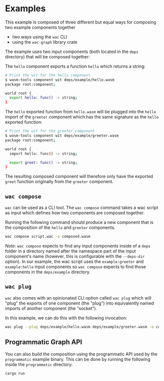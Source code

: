 # Examples

This example is composed of three different but equal ways for composing two example components together
* two ways using the `wac` CLI
* using the `wac-graph` library crate

The example uses two input components (both located in the `deps` directory) that will be composed together:

The `hello` component exports a function `hello` which returns a string:

```bash
# Print the wit for the hello component
$ wasm-tools component wit deps/example/hello.wasm 
package root:component;

world root {
  export hello: func() -> string;
}
```

The `hello` exported function from `hello.wasm` will be plugged into the `hello` import of the `greeter` component which has the same signature as the `hello` exported function: 

```bash
# Print the wit for the greeter component
$ wasm-tools component wit deps/example/greeter.wasm 
package root:component;

world root {
  import hello: func() -> string;

  export greet: func() -> string;
}
```

The resulting composed component will therefore only have the exported `greet` function originally from the `greeter` component.

## `wac compose`

`wac` can be used as a CLI tool. The `wac compose` command takes a wac script as input which defines how two components are composed together.

Running the following command should produce a new component that is the composition of the `hello` and `greeter` components.

```bash
wac compose script.wac -o composed.wasm
```

*Note*: `wac compose` expects to find any input components inside of a `deps` folder in a directory named after the namespace part of the input component's name (however, this is configurable with the `--deps-dir` option). In our example, the wac script uses the `example:greeter` and `example:hello` input components so `wac compose` expects to find those components in the `deps/example` directory.

## `wac plug`

`wac` also comes with an opinionated CLI option called `wac plug` which will "plug" the exports of one component (the "plug") into equivalently named imports of another component (the "socket").

In this example, we can do this with the following invocation:

```bash
wac plug --plug deps/example/hello.wasm deps/example/greeter.wasm -o composed.wasm
```

## Programmatic Graph API

You can also build the composition using the programmatic API used by the `programmatic` example binary. This can be done by running the following inside the `programmatic` directory:

```bash
cargo run
```
